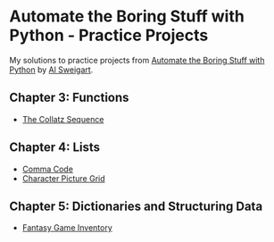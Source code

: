 # Automate the Boring Stuff with Python - Practice Projects

My solutions to practice projects from [Automate the Boring Stuff with Python](https://automatetheboringstuff.com/) by [Al Sweigart](http://alsweigart.com/).

## Chapter 3: Functions

* [The Collatz Sequence](chapter_3/collatz.py)

## Chapter 4: Lists

* [Comma Code](chapter_4/comma_code.py)
* [Character Picture Grid](chapter_4/character_picture_grid.py)

## Chapter 5: Dictionaries and Structuring Data

* [Fantasy Game Inventory](chapter_5/fantasy_game_inventory.py)

